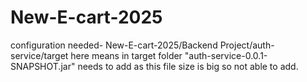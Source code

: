 # New-E-cart-2025
configuration needed-
New-E-cart-2025/Backend Project/auth-service/target 
here means in target folder "auth-service-0.0.1-SNAPSHOT.jar" needs to add as this file size is big so not able to add.
